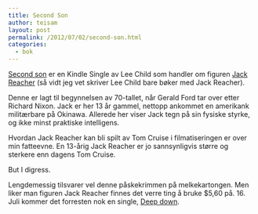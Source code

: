 ```yaml
---
title: Second Son
author: teisam
layout: post
permalink: /2012/07/02/second-son.html
categories:
  - bok
---
```

[Second son][1] er en Kindle Single av Lee Child som handler om figuren [Jack Reacher][2] (så vidt jeg vet skriver Lee Child bare bøker med Jack Reacher).

Denne er lagt til begynnelsen av 70-tallet, når Gerald Ford tar over etter Richard Nixon. Jack er her 13 år gammel, nettopp ankommet en amerikank militærbare på Okinawa. Allerede her viser Jack tegn på sin fysiske styrke, og ikke minst praktiske intelligens.

Hvordan Jack Reacher kan bli spilt av Tom Cruise i filmatiseringen er over min fatteevne. En 13-årig Jack Reacher er jo sannsynligvis større og sterkere enn dagens Tom Cruise.

But I digress.

Lengdemessig tilsvarer vel denne påskekrimmen på melkekartongen. Men liker man figuren Jack Reacher finnes det verre ting å bruke $5,60 på. 16. Juli kommer det forresten nok en single, [Deep down][3].

 [1]: http://www.amazon.com/Second-Son-Reacher-Short-ebook/dp/B005D75Z8C/ref=sr_1_1?ie=UTF8&qid=1341258716&sr=8-1&keywords=second+son
 [2]: http://www.amazon.com/Lee-Child/e/B000APO0PQ/ref=ntt_athr_dp_pel_1
 [3]: http://www.amazon.com/Deep-Down-Reacher-Short-ebook/dp/B008ED5G9A/ref=sr_1_1?ie=UTF8&qid=1340675920&sr=8-1&keywords=deep+down+lee+child+kindle